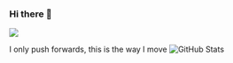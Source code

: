 ### Hi there 👋


![](https://komarev.com/ghpvc/?username=rk134)
<!--
**rk134/rk134** is a ✨ _special_ ✨ repository because its `README.md` (this file) appears on your GitHub profile.

Here are some ideas to get you started:
-->
I only push forwards, this is the way I move
![GitHub Stats](https://github-readme-stats.vercel.app/api?username=rk134&theme=radical)





